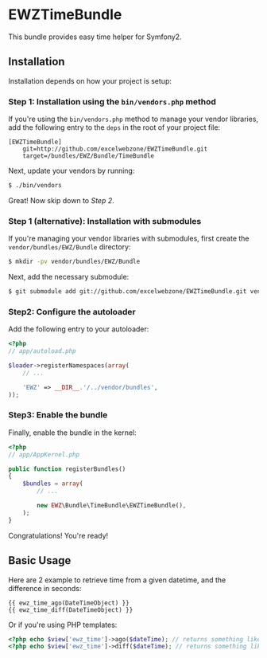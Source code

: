 EWZTimeBundle
=============

This bundle provides easy time helper for Symfony2.

## Installation

Installation depends on how your project is setup:

### Step 1: Installation using the `bin/vendors.php` method

If you're using the `bin/vendors.php` method to manage your vendor libraries,
add the following entry to the `deps` in the root of your project file:

```
[EWZTimeBundle]
    git=http://github.com/excelwebzone/EWZTimeBundle.git
    target=/bundles/EWZ/Bundle/TimeBundle
```

Next, update your vendors by running:

``` bash
$ ./bin/vendors
```

Great! Now skip down to *Step 2*.

### Step 1 (alternative): Installation with submodules

If you're managing your vendor libraries with submodules, first create the
`vendor/bundles/EWZ/Bundle` directory:

``` bash
$ mkdir -pv vendor/bundles/EWZ/Bundle
```

Next, add the necessary submodule:

``` bash
$ git submodule add git://github.com/excelwebzone/EWZTimeBundle.git vendor/bundles/EWZ/Bundle/TimeBundle
```

### Step2: Configure the autoloader

Add the following entry to your autoloader:

``` php
<?php
// app/autoload.php

$loader->registerNamespaces(array(
    // ...

    'EWZ' => __DIR__.'/../vendor/bundles',
));
```

### Step3: Enable the bundle

Finally, enable the bundle in the kernel:

``` php
<?php
// app/AppKernel.php

public function registerBundles()
{
    $bundles = array(
        // ...

        new EWZ\Bundle\TimeBundle\EWZTimeBundle(),
    );
}
```

Congratulations! You're ready!

## Basic Usage

Here are 2 example to retrieve time from a given datetime, and the difference in seconds:

``` jinja
{{ ewz_time_ago(DateTimeObject) }}
{{ ewz_time_diff(DateTimeObject) }}
```

Or if you're using PHP templates:

``` php
<?php echo $view['ewz_time']->ago($dateTime); // returns something like "3 minutes ago" ?>
<?php echo $view['ewz_time']->diff($dateTime); // returns something like "180" seconds ?>
```
